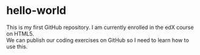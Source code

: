 # hello-world
This is my first GitHub repository.
I am currently enrolled in the edX course on HTML5.  
We can publish our coding exercises on GitHub so I need to learn how to use this.  
